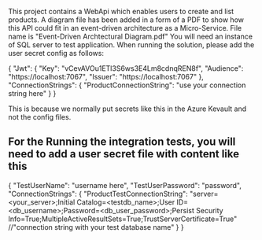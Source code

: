 This project contains a WebApi which enables users to create and list products.
A diagram file has been added in a form of a PDF to show how this API could fit in an event-driven architecture as a Micro-Service. File name is "Event-Driven Archtectural Diagram.pdf"
You will need an instance of SQL server to test application.
When running the solution, please add the user secret config as follows:

{
  "Jwt": {
    "Key": "vCevAVOu1ETl3S6ws3E4Lm8cdnqREN8f",
    "Audience": "https://localhost:7067",
    "Issuer": "https://localhost:7067"
  },
  "ConnectionStrings": {
    "ProductConnectionString": "use your connection string here"
  }
}

This is because we normally put secrets like this in the Azure Kevault and not the config files.

## For the Running the integration tests, you will need to add a user secret file with content like this

{
  "TestUserName": "username here",
  "TestUserPassword": "password",
  "ConnectionStrings": {
    "ProductTestConnectionString": "server=<your_server>;Initial Catalog=<testdb_name>;User ID=<db_username>;Password=<db_user_password>;Persist Security Info=True;MultipleActiveResultSets=True;TrustServerCertificate=True" //"connection string with your test database name"
  }
}
